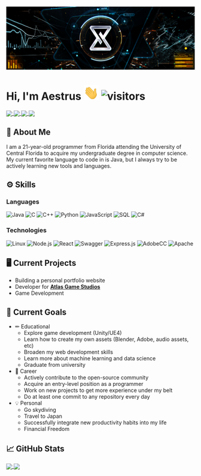 <!-- Header content -->
![Aestrus's Banner](https://raw.githubusercontent.com/Aestrus/Aestrus/main/assets/AestrusHeader.png "Header")

# Hi, I'm Aestrus <img src="https://raw.githubusercontent.com/Aestrus/Aestrus/master/assets/wave.gif" width="40px"> ![visitors](https://visitor-badge.glitch.me/badge?page_id=Aestrus.Aestrus&left_color=gray&right_color=orange)

<!-- Social Media Icons -->
<a href="https://twitter.com/Aestrusss">
  <!--<img align="center" src="https://img.shields.io/twitter/follow/aestrusss?label=Twitter&style=social&logo=twitter"/>-->
  <img align="center" src="https://img.shields.io/badge/Twitter-Follow-rgb(85%2C%2085%2C%2085)?style=flat&logo=twitter&color=1DA1F2"/>
</a>
<a href="https://www.youtube.com/channel/UCMcUpPckMsfAP2Ky2GDChdA">
  <!--<img align="center" src="https://img.shields.io/youtube/channel/subscribers/UCMcUpPckMsfAP2Ky2GDChdA"/>-->
  <img align="center" src="https://img.shields.io/badge/YouTube-Subscribe-rgb(85%2C%2085%2C%2085)?style=flat&logo=youtube&color=red&logoColor=red"/>
</a>
<a href="https://www.instagram.com/aestruss/">
  <img align="center" src="https://img.shields.io/badge/Instagram-Follow-rgb(85%2C%2085%2C%2085)?style=flat&logo=instagram&color=cd486b&logoColor=cd486b"/>
</a>
<a href="https://discord.gg/rGShCcM">
  <img align="center" src="https://img.shields.io/badge/Discord-Join-rgb(85%2C%2085%2C%2085)?style=flat&logo=discord&color=7289d9"/>
</a>

## &#128214; About Me
I am a 21-year-old programmer from Florida attending the University of Central Florida to acquire my undergraduate degree in computer science. My current favorite language to code in is Java, but I always try to be actively learning new tools and languages. 

## &#9881; Skills
### Languages
![Java](https://img.shields.io/badge/-Java-rgb(15%2C%2015%2C%2015)?style=flat&logo=java&logoColor=007396)
![C](https://img.shields.io/badge/-C-rgb(15%2C%2015%2C%2015)?style=flat&logo=c)
![C++](https://img.shields.io/badge/-C++-rgb(15%2C%2015%2C%2015)?style=flat&logo=cplusplus&logoColor=00599C)
![Python](https://img.shields.io/badge/-Python-rgb(15%2C%2015%2C%2015)?&logo=Python)
![JavaScript](https://img.shields.io/badge/-JavaScript-rgb(15%2C%2015%2C%2015)?&logo=JavaScript)
![SQL](https://img.shields.io/badge/-SQL-rgb(15%2C%2015%2C%2015)?&logo=MySQL)
![C#](https://img.shields.io/badge/-CSharp-rgb(15%2C%2015%2C%2015)?&logo=csharp&logoColor=b242db)

### Technologies
![Linux](https://img.shields.io/badge/-Linux-rgb(15%2C%2015%2C%2015)?&logo=Linux)
![Node.js](https://img.shields.io/badge/-Node.js-rgb(15%2C%2015%2C%2015)?&logo=node.js)
![React](https://img.shields.io/badge/-React-rgb(15%2C%2015%2C%2015)?&logo=react)
![Swagger](https://img.shields.io/badge/-Swagger-rgb(15%2C%2015%2C%2015)?&logo=Swagger)
![Express.js](https://img.shields.io/badge/-Express.js-rgb(15%2C%2015%2C%2015)?&logo=Express)
![AdobeCC](https://img.shields.io/badge/-AdobeCC-rgb(15%2C%2015%2C%2015)?&logo=adobecreativecloud&logoColor=red)
![Apache](https://img.shields.io/badge/-Apache-rgb(15%2C%2015%2C%2015)?&logo=Apache&logoColor=orange)

## &#128421; Current Projects
- Building a personal portfolio website
- Developer for [**Atlas Game Studios**](https://mc-atlas.com)
- Game Development

## &#127919; Current Goals
- &#9999; Educational
  - Explore game development (Unity/UE4)
  - Learn how to create my own assets (Blender, Adobe, audio assets, etc)
  - Broaden my web development skills
  - Learn more about machine learning and data science
  - Graduate from university
- &#128188; Career
  - Actively contribute to the open-source community
  - Acquire an entry-level position as a programmer
  - Work on new projects to get more experience under my belt
  - Do at least one commit to any repository every day
- &#128161; Personal
  - Go skydiving
  - Travel to Japan
  - Successfully integrate new productivity habits into my life
  - Financial Freedom

## &#128200; GitHub Stats

<a href="https://github.com/anuraghazra/github-readme-stats">
  <img align="center" height="180em" src="https://github-readme-stats.vercel.app/api?username=Aestrus&show_icons=true&hide_border=true&&count_private=true&include_all_commits=true&theme=darcula&icon_color=FE7D37&custom_title=Aestrus's GitHub Stats"/>
</a>
<a href="https://github.com/anuraghazra/github-readme-stats">
  <img align="center" src="https://github-readme-stats.vercel.app/api/wakatime?username=Aestrus&theme=darcula&hide_border=true&custom_title=Weekly%20Stats&v=2"/>
</a>

<!--
**Aestrus/Aestrus** is a ✨ _special_ ✨ repository because its `README.md` (this file) appears on your GitHub profile.

Here are some ideas to get you started:

- 🔭 I’m currently working on ...
- 🌱 I’m currently learning ...
- 👯 I’m looking to collaborate on ...
- 🤔 I’m looking for help with ...
- 💬 Ask me about ...
- 📫 How to reach me: ...
- 😄 Pronouns: ...
- ⚡ Fun fact: ...
-->
